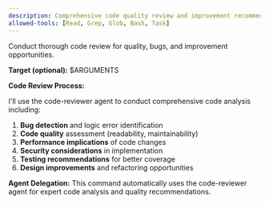 ```yaml
---
description: Comprehensive code quality review and improvement recommendations
allowed-tools: [Read, Grep, Glob, Bash, Task]
---
```


Conduct thorough code review for quality, bugs, and improvement opportunities.

**Target (optional):** $ARGUMENTS

**Code Review Process:**

I'll use the code-reviewer agent to conduct comprehensive code analysis including:

1. **Bug detection** and logic error identification
2. **Code quality** assessment (readability, maintainability)
3. **Performance implications** of code changes
4. **Security considerations** in implementation
5. **Testing recommendations** for better coverage
6. **Design improvements** and refactoring opportunities

**Agent Delegation:**
This command automatically uses the code-reviewer agent for expert code analysis and quality recommendations.